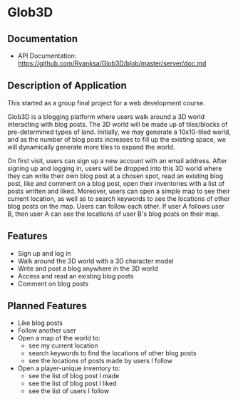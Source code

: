 # Glob3D

## Documentation

- API Documentation: https://github.com/Ryanksa/Glob3D/blob/master/server/doc.md

## Description of Application

This started as a group final project for a web development course.

Glob3D is a blogging platform where users walk around a 3D world interacting with blog posts. The 3D world will be made up of tiles/blocks of pre-determined types of land. Initially, we may generate a 10x10-tiled world, and as the number of blog posts increases to fill up the existing space, we will dynamically generate more tiles to expand the world.

On first visit, users can sign up a new account with an email address. After signing up and logging in, users will be dropped into this 3D world where they can write their own blog post at a chosen spot, read an existing blog post, like and comment on a blog post, open their inventories with a list of posts written and liked. Moreover, users can open a simple map to see their current location, as well as to search keywords to see the locations of other blog posts on the map. Users can follow each other. If user A follows user B, then user A can see the locations of user B's blog posts on their map.

## Features

- Sign up and log in
- Walk around the 3D world with a 3D character model
- Write and post a blog anywhere in the 3D world
- Access and read an existing blog posts
- Comment on blog posts

## Planned Features

- Like blog posts
- Follow another user
- Open a map of the world to:
  - see my current location
  - search keywords to find the locations of other blog posts
  - see the locations of posts made by users I follow
- Open a player-unique inventory to:
  - see the list of blog post I made
  - see the list of blog post I liked
  - see the list of users I follow
